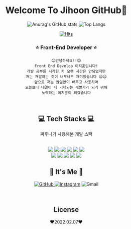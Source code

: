 <div align="center">

# Welcome To Jihoon GitHub🌱

![Anurag's GitHub stats](https://github-readme-stats.vercel.app/api?username=jiji-hoon96&show_icons=true&theme=radical)
![Top Langs](https://github-readme-stats-sand-six-91.vercel.app/api/top-langs/?username=jiji-hoon96&layout=compact&theme=dracula)

[![Hits](https://hits.seeyoufarm.com/api/count/incr/badge.svg?url=https%3A%2F%2Fgithub.com%2Fjiji-hoon96&count_bg=%2318D5A3&title_bg=%23555555&icon=hey.svg&icon_color=%23E7E7E7&title=%EC%B0%8C%ED%9B%84%EB%8B%88%ED%88%AC%EB%8D%B0%EC%9D%B4&edge_flat=false)](https://hits.seeyoufarm.com)

### ⭐ Front-End Developer ⭐

    😊안녕하세요!!😊
    Front End Develop 이지훈입니다!
    개발 공부를 시작한 지 오랜 시간은 안되었지만
    저는 개발하는 것이 너무너무 재미있습니다 😃😃
    앞으로 저는 끊임없이 배우고 사용하며
    오늘보다 내일이 더 기대되는 개발자가 되기 위해
    노력하는 이지훈이 되겠습니다

<br/>
    
## 💻 Tech Stacks 💻
    
찌후니가 사용해본 개발 스택 <br/>

<br/>
<span><img src="https://img.shields.io/badge/HTML-e34f26?style=flat&logo=html5&logoColor=white"/></span>
<span><img src="https://img.shields.io/badge/CSS-1572b6?style=flat&logo=css3&logoColor=white"/></span>
<span><img src="https://img.shields.io/badge/JavaScript-dbab09?style=flat&logo=javascript&logoColor=white"/></span>
<span><img src="https://img.shields.io/badge/TypeScript-3178C6?style=flat&logo=typescript&logoColor=white"/></span>
<span><img src="https://img.shields.io/badge/Sass-cc6699?style=flat&logo=sass&logoColor=white"/></span>
<span><img src="https://img.shields.io/badge/React-61dafb?style=flat&logo=react&logoColor=white"/></span>
<br/>
<span><img src="https://img.shields.io/badge/Next.js-000000?style=flat&logo=next-dot-js&logoColor=white"/></span>
<span><img src="https://img.shields.io/badge/NPM-red?style=flat&logo=NPM&logoColor=white"/></span>
<span><img src="https://img.shields.io/badge/Recoil-3474DE?style=flat&logo=next-dot-js&logoColor=white"/></span>
<span><img src="https://img.shields.io/badge/TailWindCSS-skyblue?style=flat&logo=TailWindCSS&logoColor=white"/></span>
<span><img src="https://img.shields.io/badge/Styled_Components-yellow?&logo=Styled-Components&logoColor=white"/></span>

<br/>

## 🌹 It's Me 🌹

<a href = "https://github.com/jiji-hoon96"><img alt="GitHub" src ="https://img.shields.io/badge/GitHub-181717.svg?&style=for-the-badge&logo=GitHub&logoColor=white"/>
</a> <a href = "https://www.instagram.com/hony_hoon/"> <img alt="Instagram" src ="https://img.shields.io/badge/Instagram-E4405F.svg?&style=for-the-badge&logo=Instagram&logoColor=white"/></a>
<img alt="Gmail" src 
="https://img.shields.io/badge/jihoon7705@gmail.com-yellow.svg?&style=for-the-badge&logo=Gmail&logoColor=white"/>

<br/>

## License

❤️2022.02.07❤️

</div>
